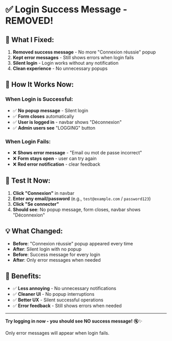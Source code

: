# ✅ Login Success Message - REMOVED!

## 🎯 **What I Fixed:**

1. **Removed success message** - No more "Connexion réussie" popup
2. **Kept error messages** - Still shows errors when login fails
3. **Silent login** - Login works without any notification
4. **Clean experience** - No unnecessary popups

## 🚀 **How It Works Now:**

### **When Login is Successful:**

- ✅ **No popup message** - Silent login
- ✅ **Form closes** automatically
- ✅ **User is logged in** - navbar shows "Déconnexion"
- ✅ **Admin users see** "LOGGING" button

### **When Login Fails:**

- ❌ **Shows error message** - "Email ou mot de passe incorrect"
- ❌ **Form stays open** - user can try again
- ❌ **Red error notification** - clear feedback

## 🎯 **Test It Now:**

1. **Click "Connexion"** in navbar
2. **Enter any email/password** (e.g., `test@example.com` / `password123`)
3. **Click "Se connecter"**
4. **Should see**: No popup message, form closes, navbar shows "Déconnexion"

## 💡 **What Changed:**

- **Before**: "Connexion réussie" popup appeared every time
- **After**: Silent login with no popup
- **Before**: Success message for every login
- **After**: Only error messages when needed

## 🔧 **Benefits:**

- ✅ **Less annoying** - No unnecessary notifications
- ✅ **Cleaner UI** - No popup interruptions
- ✅ **Better UX** - Silent successful operations
- ✅ **Error feedback** - Still shows errors when needed

---

**Try logging in now - you should see NO success message!** 🔇✨

Only error messages will appear when login fails.
